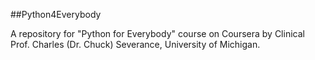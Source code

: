 ##Python4Everybody

A repository for "Python for Everybody" course on Coursera by Clinical Prof. Charles (Dr. Chuck) Severance, University of Michigan.
